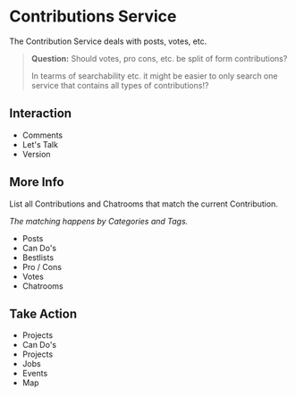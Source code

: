 # Contributions Service

The Contribution Service deals with posts, votes, etc.

> **Question:** Should votes, pro cons, etc. be split of form contributions?
>
> In tearms of searchability etc. it might be easier to only search one service that contains all types of contributions!?

## Interaction

* Comments
* Let's Talk
* Version

## More Info

List all Contributions and Chatrooms that match the current Contribution.

_The matching happens by Categories and Tags._

* Posts
* Can Do's
* Bestlists
* Pro / Cons
* Votes
* Chatrooms

## Take Action

* Projects
* Can Do's
* Projects
* Jobs
* Events
* Map



